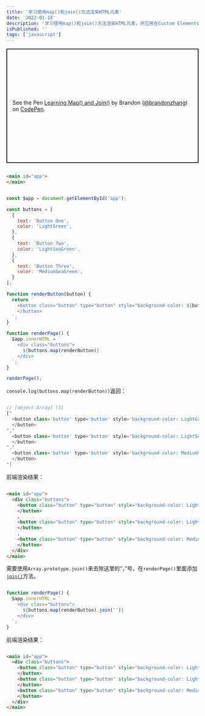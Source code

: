 ```yaml
---
title: '学习使用map()和join()方法渲染HTML元素'
date: '2022-01-18'
description: '学习使用map()和join()方法渲染HTML元素，并应用在Custom Elements中'
isPublished: ''
tags: ['javascript']
---
```


<p class="codepen" data-height="300" data-default-tab="html,result" data-slug-hash="MWERwpB" data-user="brandonzhang" style="height: 300px; box-sizing: border-box; display: flex; align-items: center; justify-content: center; border: 2px solid; margin: 1em 0; padding: 1em;">
  <span>See the Pen <a href="https://codepen.io/brandonzhang/pen/MWERwpB">
  Learning Map() and Join()</a> by Brandon (<a href="https://codepen.io/brandonzhang">@brandonzhang</a>)
  on <a href="https://codepen.io">CodePen</a>.</span>
</p>
<script async src="https://cpwebassets.codepen.io/assets/embed/ei.js"></script>

```html

<main id="app">
</main>

```

```javascript

const $app = document.getElementById('app');

const buttons = [
  {
    text: 'Button One',
    color: 'LightGreen',
  },
  {
    text: 'Button Two',
    color: 'LightSeaGreen',
  },
  {
    text: 'Button Three',
    color: 'MediumSeaGreen',
  }
];

function renderButton(button) {
  return `
    <button class="button" type="button" style="background-color: ${button.color}">
    </button>
  `;
}

function renderPage() {
  $app.innerHTML = `
    <div class="buttons">
      ${buttons.map(renderButton)}
    </div>
  `;
}

renderPage();

```

`console.log(buttons.map(renderButton))`返回：

```javascript

// [object Array] (3)
["
  <button class='button' type='button' style='background-color: LightGreen'>
  </button>
","
  <button class='button' type='button' style='background-color: LightSeaGreen'>
  </button>
","
  <button class='button' type='button' style='background-color: MediumSeaGreen'>
  </button>
"]

```

前端渲染结果：

```html

<main id="app">
  <div class="buttons">
    <button class="button" type="button" style="background-color: LightGreen">
    </button>
    ,
    <button class="button" type="button" style="background-color: LightSeaGreen">
    </button>
    ,
    <button class="button" type="button" style="background-color: MediumSeaGreen">
    </button>
  </div>
</main>

```

需要使用`Array.prototype.join()`来去除这里的“，”号，在`renderPage()`里面添加[`join()`](https://developer.mozilla.org/zh-CN/docs/Web/JavaScript/Reference/Global_Objects/Array/join)方法。

```javascript

function renderPage() {
  $app.innerHTML = `
    <div class="buttons">
      ${buttons.map(renderButton).join('')}
    </div>
  `;
}

```

前端渲染结果：

```html

<main id="app">
  <div class="buttons">
    <button class="button" type="button" style="background-color: LightGreen">
    </button>
    <button class="button" type="button" style="background-color: LightSeaGreen">
    </button>
    <button class="button" type="button" style="background-color: MediumSeaGreen">
    </button>
  </div>
</main>

```


